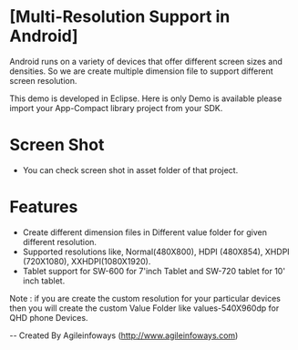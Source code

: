 # [Multi-Resolution Support in Android]

Android runs on a variety of devices that offer different screen sizes and densities.
So we are create multiple dimension file to support different screen resolution. 

This demo is developed in Eclipse. Here is only Demo is available please import your App-Compact library project from your SDK.

# Screen Shot

- You can check screen shot in asset folder of that project.	

# Features

- Create different dimension files in Different value folder for given different resolution.
- Supported resolutions like, Normal(480X800), HDPI (480X854), XHDPI (720X1080), XXHDPI(1080X1920).
- Tablet support for SW-600 for 7'inch Tablet and SW-720 tablet for 10' inch tablet.

Note : if you are create the custom resolution for your particular devices then you will create the custom Value Folder like values-540X960dp for QHD phone Devices.


-- Created By Agileinfoways (http://www.agileinfoways.com)
